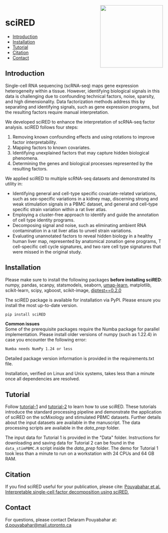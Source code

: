 
<img src="https://github.com/delipouya/sciRED/blob/main/inst/sciRED_logo_wave.png" align="right" height="200">

# sciRED

- [Introduction](#introduction)
- [Installation](#installation)
- [Tutorial](#tutorial)
- [Citation](#citation)
- [Contact](#contact)

## Introduction

Single-cell RNA sequencing (scRNA-seq) maps gene expression heterogeneity within a tissue. However, identifying biological signals in this data is challenging due to confounding technical factors, noise, sparsity, and high dimensionality. Data factorization methods address this by separating and identifying signals, such as gene expression programs, but the resulting factors require manual interpretation.

We developed sciRED to enhance the interpretation of scRNA-seq factor analysis. sciRED follows four steps:
1. Removing known confounding effects and using rotations to improve factor interpretability.
2. Mapping factors to known covariates.
3. Identifying unexplained factors that may capture hidden biological phenomena.
4. Determining the genes and biological processes represented by the resulting factors.

We applied sciRED to multiple scRNA-seq datasets and demonstrated its utility in:
- Identifying general and cell-type specific covariate-related variations, such as sex-specific variations in a kidney map, discerning strong and weak stimulation signals in a PBMC dataset, and general and cell-type specific strain variation within a rat liver atlas.
- Employing a cluster-free approach to identify and guide the annotation of cell type identity programs.
- Decomposing signal and noise, such as eliminating ambient RNA contamination in a rat liver atlas to unveil strain variations.
- Evaluating unannotated factors to reveal hidden biology in a healthy human liver map, represented by anatomical zonation gene programs, T cell-specific cell cycle signatures, and two rare cell type signatures that were missed in the original study.


## Installation
Please make sure to install the following packages **before installing sciRED**:
numpy, pandas, scanpy, statsmodels, seaborn, [umap-learn](https://pypi.org/project/umap-learn/), matplotlib, scikit-learn, scipy, xgboost, scikit-image, [diptest==0.2.0](https://pypi.org/project/diptest/0.2.0/)


The sciRED package is available for installation via PyPI. Please ensure you install the most up-to-date version.
```bash
pip install sciRED
```

**Common issues**\
Some of the prerequisite packages require the Numba package for parallel implementation. Please install older versions of numpy (such as 1.22.4) in case you encounter the following error:

```bash
Numba needs NumPy 1.24 or less
```
Detailed package version information is provided in the requirements.txt file.

Installation, verified on Linux and Unix systems, takes less than a minute once all dependencies are resolved.

## Tutorial

Follow [tutorial-1](https://github.com/delipouya/sciRED/blob/main/tutorial1_scMixology.ipynb) and [tutorial-2](https://github.com/delipouya/sciRED/blob/main/tutorial2_stimulatedPBMC.ipynb) to learn how to use sciRED. These tutorials introduce the standard processing pipeline and demonstrate the application of sciRED on the scMixology and stimulated PBMC datasets. Further details about the input datasets are available in the manuscript. The data processing scripts are available in the _data_prep_ folder. 

The input data for Tutorial 1 is provided in the "Data" folder. Instructions for downloading and saving data for Tutorial 2 can be found in the `data_stimPBMC.R` script inside the _data_prep_ folder. The demo for Tutorial 1 took less than a minute to run on a workstation with 24 CPUs and 64 GB RAM.


## Citation

If you find sciRED useful for your publication, please cite:
[Pouyabahar et al. Interpretable single-cell factor decomposition using sciRED.](url)

## Contact
For questions, please contact Delaram Pouyabahar at: d.pouyabahar@mail.utoronto.ca
